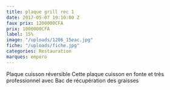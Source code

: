 ```yaml
---
title: plaque grill rec 1
date: 2017-05-07 19:10:00 Z
faux prix: 1200000CFA
prix: 1000000CFA
label: 15%
image: "/uploads/1206_15eac.jpg"
fiche: "/uploads/fiche.jpg"
categories: Restauration
marques: empero
---
```


Plaque cuisson réversible Cette plaque cuisson en fonte et très professionnel avec Bac de récupération des graisses 